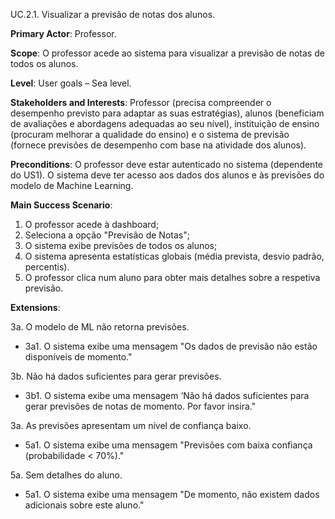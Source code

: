 UC.2.1. Visualizar a previsão de notas dos alunos.


**Primary Actor**: Professor.

**Scope**: O professor acede ao sistema para visualizar a previsão de notas de todos os alunos.

**Level**: User goals – Sea level.

**Stakeholders and Interests**: Professor (precisa compreender o desempenho previsto para adaptar as suas estratégias), alunos (beneficiam de avaliações e abordagens adequadas ao seu nível), instituição de ensino (procuram melhorar a qualidade do ensino) e o sistema de previsão (fornece previsões de desempenho com base na atividade dos alunos).

**Preconditions**: O professor deve estar autenticado no sistema (dependente do US1). O sistema deve ter acesso aos dados dos alunos e às previsões do modelo de Machine Learning. 

**Main Success Scenario**:  
1. O professor acede à dashboard;
2. Seleciona a opção "Previsão de Notas";
3. O sistema exibe previsões de todos os alunos;
4. O sistema apresenta estatísticas globais (média prevista, desvio padrão, percentis).
5. O professor clica num aluno para obter mais detalhes sobre a respetiva previsão.

**Extensions**:

3a. O modelo de ML não retorna previsões.
- 3a1. O sistema exibe uma mensagem "Os dados de previsão não estão disponíveis de momento."

3b. Não há dados suficientes para gerar previsões.
- 3b1. O sistema exibe uma mensagem ‘Não há dados suficientes para gerar previsões de notas de momento. Por favor insira."

3a. As previsões apresentam um nível de confiança baixo.
- 5a1. O sistema exibe uma mensagem "Previsões com baixa confiança (probabilidade < 70%)."
 
5a. Sem detalhes do aluno.
- 5a1. O sistema exibe uma mensagem "De momento, não existem dados adicionais sobre este aluno."